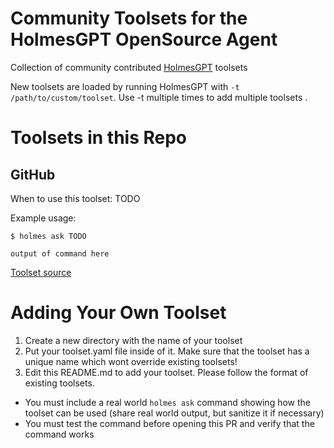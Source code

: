 # Community Toolsets for the HolmesGPT OpenSource Agent
Collection of community contributed [HolmesGPT](https://github.com/robusta-dev/holmesgpt) toolsets

New toolsets are loaded by running HolmesGPT with `-t /path/to/custom/toolset`. Use -t multiple times to add multiple toolsets .

# Toolsets in this Repo
## GitHub

When to use this toolset: TODO

Example usage:

```
$ holmes ask TODO

output of command here
```

[Toolset source](./github)

# Adding Your Own Toolset
1. Create a new directory with the name of your toolset
2. Put your toolset.yaml file inside of it. Make sure that the toolset has a unique name which wont override existing toolsets!
3. Edit this README.md to add your toolset. Please follow the format of existing toolsets.
* You must include a real world `holmes ask` command showing how the toolset can be used (share real world output, but sanitize it if necessary)
* You must test the command before opening this PR and verify that the command works

